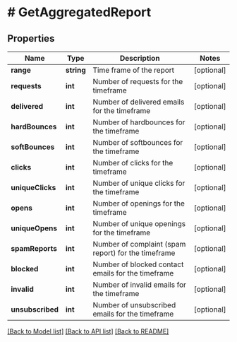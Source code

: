 # # GetAggregatedReport

## Properties

Name | Type | Description | Notes
------------ | ------------- | ------------- | -------------
**range** | **string** | Time frame of the report | [optional]
**requests** | **int** | Number of requests for the timeframe | [optional]
**delivered** | **int** | Number of delivered emails for the timeframe | [optional]
**hardBounces** | **int** | Number of hardbounces for the timeframe | [optional]
**softBounces** | **int** | Number of softbounces for the timeframe | [optional]
**clicks** | **int** | Number of clicks for the timeframe | [optional]
**uniqueClicks** | **int** | Number of unique clicks for the timeframe | [optional]
**opens** | **int** | Number of openings for the timeframe | [optional]
**uniqueOpens** | **int** | Number of unique openings for the timeframe | [optional]
**spamReports** | **int** | Number of complaint (spam report) for the timeframe | [optional]
**blocked** | **int** | Number of blocked contact emails for the timeframe | [optional]
**invalid** | **int** | Number of invalid emails for the timeframe | [optional]
**unsubscribed** | **int** | Number of unsubscribed emails for the timeframe | [optional]

[[Back to Model list]](../../README.md#models) [[Back to API list]](../../README.md#endpoints) [[Back to README]](../../README.md)

